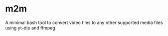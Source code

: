 # m2m
A minimal bash tool to convert video files to any other supported media files using yt-dlp and ffmpeg.
